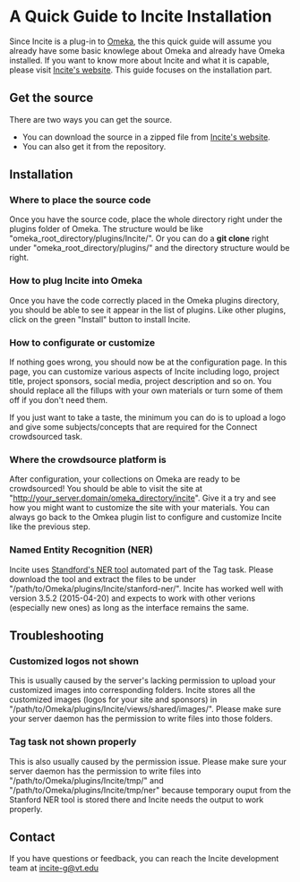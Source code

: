 # A Quick Guide to Incite Installation

Since Incite is a plug-in to [Omeka](http://omeka.org), the this quick guide will assume you already have some basic knowlege about Omeka and already have Omeka installed. If you want to know more about Incite and what it is capable, please visit [Incite's website](http://incite.cs.vt.edu). This guide focuses on the installation part.


## Get the source

There are two ways you can get the source. 
* You can download the source in a zipped file from [Incite's website](http://incite.cs.vt.edu).
* You can also get it from the repository.


## Installation

### Where to place the source code
Once you have the source code, place the whole directory right under the plugins folder of Omeka. The structure would be like "omeka_root_directory/plugins/Incite/". Or you can do a **git clone** right under "omeka_root_directory/plugins/" and the directory structure would be right.

### How to plug Incite into Omeka
Once you have the code correctly placed in the Omeka plugins directory, you should be able to see it appear in the list of plugins. Like other plugins, click on the green "Install" button to install Incite.

### How to configurate or customize
If nothing goes wrong, you should now be at the configuration page. In this page, you can customize various aspects of Incite including logo, project title, project sponsors, social media, project description and so on. You should replace all the fillups with your own materials or turn some of them off if you don't need them.

If you just want to take a taste, the minimum you can do is to upload a logo and give some subjects/concepts that are required for the Connect crowdsourced task.

### Where the crowdsource platform is
After configuration, your collections on Omeka are ready to be crowdsourced! You should be able to visit the site at "http://your_server.domain/omeka_directory/incite". Give it a try and see how you might want to customize the site with your materials. You can always go back to the Omkea plugin list to configure and customize Incite like the previous step.

### Named Entity Recognition (NER)
Incite uses [Standford's NER tool](https://nlp.stanford.edu/software/CRF-NER.shtml) automated part of the Tag task. Please download the tool and extract the files to be under "/path/to/Omeka/plugins/Incite/stanford-ner/". Incite has worked well with version 3.5.2 (2015-04-20) and expects to work with other verions (especially new ones) as long as the interface remains the same.


## Troubleshooting

### Customized logos not shown
This is usually caused by the server's lacking permission to upload your customized images into corresponding folders. Incite stores all the customized images (logos for your site and sponsors) in "/path/to/Omeka/plugins/Incite/views/shared/images/". Please make sure your server daemon has the permission to write files into those folders.

### Tag task not shown properly
This is also usually caused by the permission issue. Please make sure your server daemon has the permission to write files into "/path/to/Omeka/plugins/Incite/tmp/" and "/path/to/Omeka/plugins/Incite/tmp/ner" because temporary ouput from the Stanford NER tool is stored there and Incite needs the output to work properly.



## Contact
If you have questions or feedback, you can reach the Incite development team at [incite-g@vt.edu](mailto:incite-g@vt.edu)
